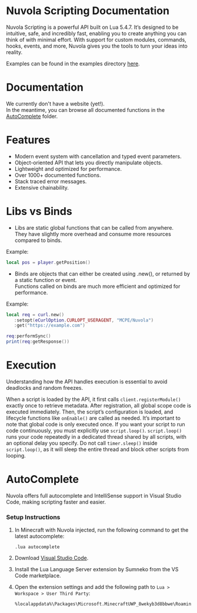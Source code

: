 # Nuvola Scripting Documentation

Nuvola Scripting is a powerful API built on Lua 5.4.7.
It’s designed to be intuitive, safe, and incredibly fast, enabling you to create anything you can think of with minimal effort.
With support for custom modules, commands, hooks, events, and more, Nuvola gives you the tools to turn your ideas into reality.

Examples can be found in the examples directory [here](Examples/Modules/).

# Documentation

We currently don't have a website (yet!).  
In the meantime, you can browse all documented functions in the [AutoComplete](AutoComplete/) folder.

# Features
- Modern event system with cancellation and typed event parameters.
- Object-oriented API that lets you directly manipulate objects.
- Lightweight and optimized for performance.
- Over 1000+ documented functions.
- Stack traced error messages.
- Extensive chainability.

# Libs vs Binds

- Libs are static global functions that can be called from anywhere.  
   They have slightly more overhead and consume more resources compared to binds.

Example:
```lua
local pos = player.getPosition()
```

- Binds are objects that can either be created using .new(), or returned by a static function or event.  
   Functions called on binds are much more efficient and optimized for performance.

Example:
```lua
local req = curl.new()
   :setopt(eCurlOption.CURLOPT_USERAGENT, "MCPE/Nuvola")
   :get("https://example.com")

req:performSync()
print(req:getResponse())
```

# Execution

Understanding how the API handles execution is essential to avoid deadlocks and random freezes.

When a script is loaded by the API, it first calls `client.registerModule()` exactly once to retrieve metadata.
After registration, all global scope code is executed immediately. Then, the script’s configuration is loaded, and lifecycle functions like `onEnable()` are called as needed.
It’s important to note that global code is only executed once. If you want your script to run code continuously, you must explicitly use `script.loop()`.
`script.loop()` runs your code repeatedly in a dedicated thread shared by all scripts, with an optional delay you specify.
Do not call `timer.sleep()` inside `script.loop()`, as it will sleep the entire thread and block other scripts from looping.

# AutoComplete

Nuvola offers full autocomplete and IntelliSense support in Visual Studio Code, making scripting faster and easier.

### Setup Instructions

1. In Minecraft with Nuvola injected, run the following command to get the latest autocomplete:  
   ```
   .lua autocomplete
   ```

2. Download [Visual Studio Code](https://code.visualstudio.com/).

3. Install the Lua Language Server extension by Sumneko from the VS Code marketplace.

4. Open the extension settings and add the following path to `Lua > Workspace > User Third Party`:
   ```
   %localappdata%\Packages\Microsoft.MinecraftUWP_8wekyb3d8bbwe\RoamingState\Nuvola\Scripts\AutoComplete
   ```